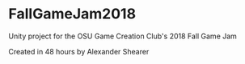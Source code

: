 # FallGameJam2018
Unity project for the OSU Game Creation Club's 2018 Fall Game Jam

Created in 48 hours by Alexander Shearer
